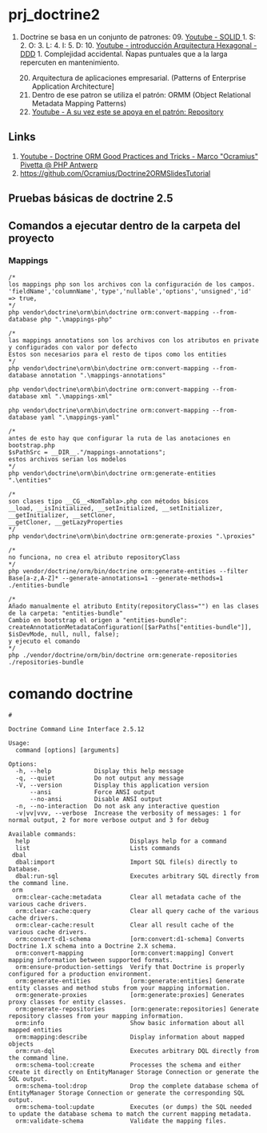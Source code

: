 # prj_doctrine2

1. Doctrine se basa en un conjunto de patrones:
    09. [Youtube - SOLID ](https://www.youtube.com/watch?v=xrZ5KYw5_Zw)
        1. S:
        2. O:
        3. L:
        4. I:
        5. D:
    10. [Youtube - introducción Arquitectura Hexagonal - DDD](https://www.youtube.com/watch?v=GZ9ic9QSO5U)
        1. Complejidad accidental. Ñapas puntuales que a la larga repercuten en mantenimiento.
        
    20. Arquitectura de aplicaciones empresarial. (Patterns of Enterprise Application Architecture]
    30. Dentro de ese patron se utiliza el patrón: ORMM (Object Relational Metadata Mapping Patterns)
    40. [Youtube - A su vez este se apoya en el patrón: Repository](https://www.youtube.com/watch?v=mb6bwnEaZ3U)

## Links
1. [Youtube - Doctrine ORM Good Practices and Tricks - Marco "Ocramius" Pivetta @ PHP Antwerp](https://www.youtube.com/watch?v=j4nS_dGxxs8)
2. https://github.com/Ocramius/Doctrine2ORMSlidesTutorial

## Pruebas básicas de doctrine 2.5


## Comandos a ejecutar dentro de la carpeta del proyecto

### Mappings
```
/*
los mappings php son los archivos con la configuración de los campos.
'fieldName','columnName','type','nullable','options','unsigned','id' => true,
*/
php vendor\doctrine\orm\bin\doctrine orm:convert-mapping --from-database php ".\mappings-php"

/*
las mappings annotations son los archivos con los atributos en private y configurados con valor por defecto
Estos son necesarios para el resto de tipos como los entities
*/
php vendor\doctrine\orm\bin\doctrine orm:convert-mapping --from-database annotation ".\mappings-annotations"

php vendor\doctrine\orm\bin\doctrine orm:convert-mapping --from-database xml ".\mappings-xml"

php vendor\doctrine\orm\bin\doctrine orm:convert-mapping --from-database yaml ".\mappings-yaml"

/*
antes de esto hay que configurar la ruta de las anotaciones en bootstrap.php
$sPathSrc = __DIR__."/mappings-annotations";
estos archivos serian los modelos
*/
php vendor\doctrine\orm\bin\doctrine orm:generate-entities ".\entities"

/*
son clases tipo __CG__<NomTabla>.php con métodos básicos 
__load, __isInitialized, __setInitialized, __setInitializer, __getInitializer, __setCloner,
__getCloner, __getLazyProperties
*/
php vendor\doctrine\orm\bin\doctrine orm:generate-proxies ".\proxies"

/*
no funciona, no crea el atributo repositoryClass
*/
php vendor/doctrine/orm/bin/doctrine orm:generate-entities --filter Base[a-z,A-Z]* --generate-annotations=1 --generate-methods=1  ./entities-bundle

/*
Añado manualmente el atributo Entity(repositoryClass="") en las clases de la carpeta: "entities-bundle"
Cambio en bootstrap el origen a "entities-bundle":
createAnnotationMetadataConfiguration([$arPaths["entities-bundle"]], $isDevMode, null, null, false);
y ejecuto el comando
*/
php ./vendor/doctrine/orm/bin/doctrine orm:generate-repositories ./repositories-bundle

```

# comando doctrine
```
# 

Doctrine Command Line Interface 2.5.12

Usage:
  command [options] [arguments]

Options:
  -h, --help            Display this help message
  -q, --quiet           Do not output any message
  -V, --version         Display this application version
      --ansi            Force ANSI output
      --no-ansi         Disable ANSI output
  -n, --no-interaction  Do not ask any interactive question
  -v|vv|vvv, --verbose  Increase the verbosity of messages: 1 for normal output, 2 for more verbose output and 3 for debug

Available commands:
  help                            Displays help for a command
  list                            Lists commands
 dbal
  dbal:import                     Import SQL file(s) directly to Database.
  dbal:run-sql                    Executes arbitrary SQL directly from the command line.
 orm
  orm:clear-cache:metadata        Clear all metadata cache of the various cache drivers.
  orm:clear-cache:query           Clear all query cache of the various cache drivers.
  orm:clear-cache:result          Clear all result cache of the various cache drivers.
  orm:convert-d1-schema           [orm:convert:d1-schema] Converts Doctrine 1.X schema into a Doctrine 2.X schema.
  orm:convert-mapping             [orm:convert:mapping] Convert mapping information between supported formats.
  orm:ensure-production-settings  Verify that Doctrine is properly configured for a production environment.
  orm:generate-entities           [orm:generate:entities] Generate entity classes and method stubs from your mapping information.
  orm:generate-proxies            [orm:generate:proxies] Generates proxy classes for entity classes.
  orm:generate-repositories       [orm:generate:repositories] Generate repository classes from your mapping information.
  orm:info                        Show basic information about all mapped entities
  orm:mapping:describe            Display information about mapped objects
  orm:run-dql                     Executes arbitrary DQL directly from the command line.
  orm:schema-tool:create          Processes the schema and either create it directly on EntityManager Storage Connection or generate the SQL output.
  orm:schema-tool:drop            Drop the complete database schema of EntityManager Storage Connection or generate the corresponding SQL output.
  orm:schema-tool:update          Executes (or dumps) the SQL needed to update the database schema to match the current mapping metadata.
  orm:validate-schema             Validate the mapping files.
```


